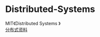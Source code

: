 # Distributed-Systems
MIT《Distributed Systems 》         
[分布式资料](https://www.cnblogs.com/Micheal-G/p/6057673.html)
